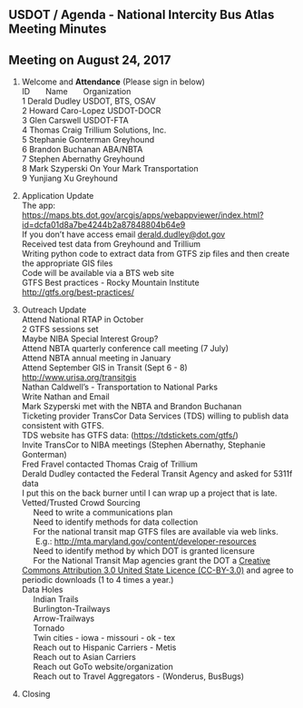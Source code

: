 
## USDOT / Agenda - National Intercity Bus Atlas Meeting Minutes     
## Meeting on August 24, 2017    

1. Welcome and **Attendance** (Please sign in below)    
ID &nbsp; &nbsp; &nbsp; Name &nbsp; &nbsp; &nbsp; Organization      
1  Derald Dudley   USDOT, BTS, OSAV        
2  Howard Caro-Lopez   USDOT-DOCR  
3  Glen Carswell   USDOT-FTA  
4  Thomas Craig   Trillium Solutions, Inc.  
5  Stephanie Gonterman  Greyhound  
6  Brandon Buchanan   ABA/NBTA  
7  Stephen Abernathy   Greyhound  
8  Mark Szyperski   On Your Mark Transportation  
9  Yunjiang Xu   Greyhound  

2. Application Update  
The app: https://maps.bts.dot.gov/arcgis/apps/webappviewer/index.html?id=dcfa01d8a7be4244b2a87848804b64e9  
If you don’t have access email derald.dudley@dot.gov  
Received test data from Greyhound and Trillium  
Writing python code to extract data from GTFS zip files and then create the appropriate GIS files  
Code will be available via a BTS web site  
GTFS Best practices - Rocky Mountain Institute  
http://gtfs.org/best-practices/  

3. Outreach Update  
Attend National RTAP in October  
2 GTFS sessions set  
Maybe NIBA Special Interest Group?  
Attend NBTA quarterly conference call meeting (7 July)  
Attend NBTA annual meeting in January  
Attend September GIS in Transit (Sept 6 - 8)  
http://www.urisa.org/transitgis  
Nathan Caldwell’s - Transportation to National Parks  
Write Nathan and Email  
Mark Szyperski met with the NBTA and Brandon Buchanan  
Ticketing provider TransCor Data Services (TDS) willing to publish data consistent with GTFS.  
	TDS website has GTFS data: (https://tdstickets.com/gtfs/)  
Invite TransCor to NIBA meetings (Stephen Abernathy, Stephanie Gonterman)  
Fred Fravel contacted Thomas Craig of Trillium  
Derald Dudley contacted the Federal Transit Agency and asked for 5311f data  
I put this on the back burner until I can wrap up a project that is late.  
Vetted/Trusted Crowd Sourcing  
 &nbsp; &nbsp; &nbsp;Need to write a communications plan  
 &nbsp; &nbsp; &nbsp;Need to identify methods for data collection  
 &nbsp; &nbsp; &nbsp;For the national transit map GTFS files are available via web links.  
 &nbsp; &nbsp; &nbsp;	E.g.: http://mta.maryland.gov/content/developer-resources  
 &nbsp; &nbsp; &nbsp;Need to identify method by which DOT is granted licensure  
 &nbsp; &nbsp; &nbsp;For the National Transit Map agencies grant the DOT a [Creative Commons Attribution 3.0 United State Licence (CC-BY-3.0)](https://creativecommons.org/licenses/by/3.0/us/) and agree to periodic downloads (1 to 4 times a year.)  
Data Holes  
 &nbsp; &nbsp; &nbsp;Indian Trails  
 &nbsp; &nbsp; &nbsp;Burlington-Trailways  
 &nbsp; &nbsp; &nbsp;Arrow-Trailways  
 &nbsp; &nbsp; &nbsp;Tornado  
 &nbsp; &nbsp; &nbsp;Twin cities - iowa - missouri - ok - tex  
 &nbsp; &nbsp; &nbsp;Reach out to Hispanic Carriers - Metis  
 &nbsp; &nbsp; &nbsp;Reach out to Asian Carriers  
 &nbsp; &nbsp; &nbsp;Reach out GoTo website/organization  
 &nbsp; &nbsp; &nbsp;Reach out to Travel Aggregators - (Wonderus, BusBugs)  

4. Closing    

